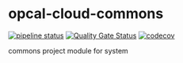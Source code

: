 # opcal-cloud-commons
[![pipeline status](https://gitlab.com/opcal-project/opcal-cloud-commons/badges/main/pipeline.svg)](https://gitlab.com/opcal-project/opcal-cloud-commons/-/commits/main)
[![Quality Gate Status](https://sonarcloud.io/api/project_badges/measure?project=opcal-project_opcal-cloud-commons&metric=alert_status)](https://sonarcloud.io/dashboard?id=opcal-project_opcal-cloud-commons)
[![codecov](https://codecov.io/gl/opcal-project/opcal-cloud-commons/branch/\x6d61696e/graph/badge.svg?token=AEBJ3Z5AJX)](https://codecov.io/gl/opcal-project/opcal-cloud-commons)

commons project module for system